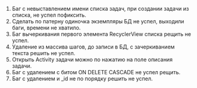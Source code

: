 1. Баг с невыставлением имени списка задач, при создании задачи из списка, не успел пофиксить.
2. Сделать по патерну одиночка экземпляры БД не успел, выходили баги, времени не хватило.
3. Баг вычеркивания первого элемента RecyclerView списка рещить не успел.
4. Удаление из массива шагов, до записи в БД, с зачеркиванием текста решить не успел.
5. Открыть Activity задачи можно по нажатию на поле описания задачи.
6. Баг с удалением с битом ON DELETE CASCADE не успел рещить.
7. Баг с удалением и _id не по порядку решить не успел.